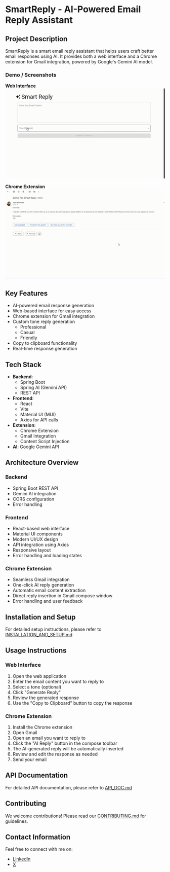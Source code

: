 # SmartReply - AI-Powered Email Reply Assistant

## Project Description
SmartReply is a smart email reply assistant that helps users craft better email responses using AI. It provides both a web interface and a Chrome extension for Gmail integration, powered by Google's Gemini AI model.

### Demo / Screenshots
**Web Interface**
![Web Interface Demo](docs/gifs/web_ui_demo.gif)

**Chrome Extension**
![Chrome Extension Demo](docs/gifs/chrome_extension_demo.gif)


## Key Features
- AI-powered email response generation
- Web-based interface for easy access
- Chrome extension for Gmail integration
- Custom tone reply generation
    - Professional
    - Casual
    - Friendly
- Copy to clipboard functionality
- Real-time response generation

## Tech Stack
- **Backend**: 
  - Spring Boot
  - Spring AI (Gemini API)
  - REST API
- **Frontend**: 
  - React
  - Vite
  - Material UI (MUI)
  - Axios for API calls
- **Extension**: 
  - Chrome Extension
  - Gmail Integration
  - Content Script Injection
- **AI**: Google Gemini API

## Architecture Overview

### Backend
- Spring Boot REST API
- Gemini AI integration
- CORS configuration
- Error handling

### Frontend
- React-based web interface
- Material UI components
- Modern UI/UX design
- API integration using Axios
- Responsive layout
- Error handling and loading states

### Chrome Extension
- Seamless Gmail integration
- One-click AI reply generation
- Automatic email content extraction
- Direct reply insertion in Gmail compose window
- Error handling and user feedback

## Installation and Setup
For detailed setup instructions, please refer to [INSTALLATION_AND_SETUP.md](docs/INSTALLATION_AND_SETUP.md)

## Usage Instructions

### Web Interface
1. Open the web application
2. Enter the email content you want to reply to
3. Select a tone (optional)
4. Click "Generate Reply"
5. Review the generated response
6. Use the "Copy to Clipboard" button to copy the response

### Chrome Extension
1. Install the Chrome extension
2. Open Gmail
3. Open an email you want to reply to
4. Click the "AI Reply" button in the compose toolbar
5. The AI-generated reply will be automatically inserted
6. Review and edit the response as needed
7. Send your email

## API Documentation
For detailed API documentation, please refer to [API_DOC.md](docs/API_DOC.md)

## Contributing
We welcome contributions! Please read our [CONTRIBUTING.md](docs/CONTRIBUTING.md) for guidelines.

## Contact Information
Feel free to connect with me on:

- [LinkedIn](https://www.linkedin.com/in/tejasnarkhede999)  
- [X](https://x.com/TejasSNarkhede)  
